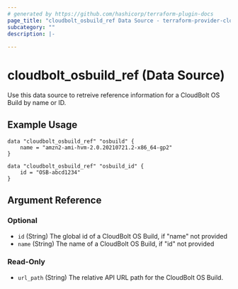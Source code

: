 ```yaml
---
# generated by https://github.com/hashicorp/terraform-plugin-docs
page_title: "cloudbolt_osbuild_ref Data Source - terraform-provider-cloudbolt"
subcategory: ""
description: |-
  
---
```


# cloudbolt_osbuild_ref (Data Source)

Use this data source to retreive reference information for a CloudBolt OS Build by name or ID.

## Example Usage
```hcl
data "cloudbolt_osbuild_ref" "osbuild" {
    name = "amzn2-ami-hvm-2.0.20210721.2-x86_64-gp2"
}

data "cloudbolt_osbuild_ref" "osbuild_id" {
    id = "OSB-abcd1234"
}
```

<!-- schema generated by tfplugindocs -->
## Argument Reference

### Optional

- `id` (String) The global id of a CloudBolt OS Build, if "name" not provided
- `name` (String) The name of a CloudBolt OS Build, if "id" not provided

### Read-Only

- `url_path` (String) The relative API URL path for the CloudBolt OS Build.


